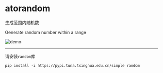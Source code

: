 # atorandom

生成范围内随机数

Generate random number within a range

![demo](https://github.com/linzjian666/atorandom/assets/63142068/6e2752c4-2b6a-471b-843d-dfe088b03f65)

---

请安装`random`库
```
pip install -i https://pypi.tuna.tsinghua.edu.cn/simple random
```
